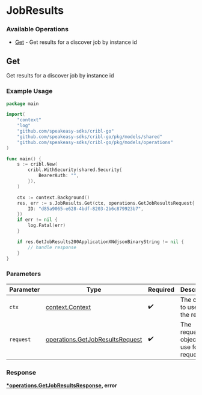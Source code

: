 # JobResults

### Available Operations

* [Get](#get) - Get results for a discover job by instance id

## Get

Get results for a discover job by instance id

### Example Usage

```go
package main

import(
	"context"
	"log"
	"github.com/speakeasy-sdks/cribl-go"
	"github.com/speakeasy-sdks/cribl-go/pkg/models/shared"
	"github.com/speakeasy-sdks/cribl-go/pkg/models/operations"
)

func main() {
    s := cribl.New(
        cribl.WithSecurity(shared.Security{
            BearerAuth: "",
        }),
    )

    ctx := context.Background()
    res, err := s.JobResults.Get(ctx, operations.GetJobResultsRequest{
        ID: "d85a9065-e628-4bdf-8203-2b6c879923b7",
    })
    if err != nil {
        log.Fatal(err)
    }

    if res.GetJobResults200ApplicationXNdjsonBinaryString != nil {
        // handle response
    }
}
```

### Parameters

| Parameter                                                                          | Type                                                                               | Required                                                                           | Description                                                                        |
| ---------------------------------------------------------------------------------- | ---------------------------------------------------------------------------------- | ---------------------------------------------------------------------------------- | ---------------------------------------------------------------------------------- |
| `ctx`                                                                              | [context.Context](https://pkg.go.dev/context#Context)                              | :heavy_check_mark:                                                                 | The context to use for the request.                                                |
| `request`                                                                          | [operations.GetJobResultsRequest](../../models/operations/getjobresultsrequest.md) | :heavy_check_mark:                                                                 | The request object to use for the request.                                         |


### Response

**[*operations.GetJobResultsResponse](../../models/operations/getjobresultsresponse.md), error**

